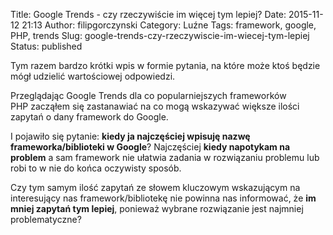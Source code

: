 Title: Google Trends - czy rzeczywiście im więcej tym lepiej?
Date: 2015-11-12 21:13
Author: filipgorczynski
Category: Luźne
Tags: framework, google, PHP, trends
Slug: google-trends-czy-rzeczywiscie-im-wiecej-tym-lepiej
Status: published

Tym razem bardzo krótki wpis w formie pytania, na które może ktoś będzie mógł udzielić wartościowej odpowiedzi.

Przeglądając Google Trends dla co popularniejszych frameworków PHP zacząłem się zastanawiać na co mogą wskazywać większe ilości zapytań o dany framework do Google.

I pojawiło się pytanie: **kiedy ja najczęściej wpisuję nazwę frameworka/biblioteki w Google**? Najczęściej **kiedy napotykam na problem** a sam framework nie ułatwia zadania w rozwiązaniu problemu lub robi to w nie do końca oczywisty sposób.

Czy tym samym ilość zapytań ze słowem kluczowym wskazującym na interesujący nas framework/bibliotekę nie powinna nas informować, że **im mniej zapytań tym lepiej**, ponieważ wybrane rozwiązanie jest najmniej problematyczne?
